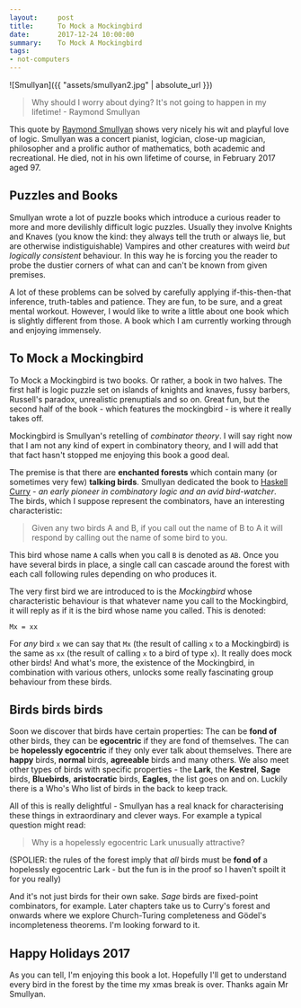 ```yaml
---
layout:     post
title:      To Mock a Mockingbird
date:       2017-12-24 10:00:00
summary:    To Mock A Mockingbird
tags:
- not-computers
---
```


![Smullyan]({{ "assets/smullyan2.jpg" | absolute_url }})


> Why should I worry about dying? It's not going to happen in my lifetime! - Raymond Smullyan

This quote by [Raymond Smullyan](https://en.wikipedia.org/wiki/Raymond_Smullyan) shows very nicely his wit and playful love of logic. Smullyan was a concert pianist, logician, close-up magician, philosopher and a prolific author of mathematics, both academic and recreational. He died, not in his own lifetime of course, in February 2017 aged 97.


## Puzzles and Books

Smullyan wrote a lot of puzzle books which introduce a curious reader to more and more devilishly difficult logic puzzles. Usually they involve Knights and Knaves (you know the kind: they always tell the truth or always lie, but are otherwise indistiguishable) Vampires and other creatures with weird *but logically consistent* behaviour. In this way he is forcing you the reader to probe the dustier corners of what can and can't be known from given premises.

A lot of these problems can be solved by carefully applying if-this-then-that inference, truth-tables and patience. They are fun, to be sure, and a great mental workout. However, I would like to write a little about one book which is slightly different from those. A book which I am currently working through and enjoying immensely.

## To Mock a Mockingbird

To Mock a Mockingbird is two books. Or rather, a book in two halves. The first half is logic puzzle set on islands of knights and knaves, fussy barbers, Russell's paradox, unrealistic prenuptials and so on. Great fun, but the second half of the book - which features the mockingbird - is where it really takes off.

Mockingbird is Smullyan's retelling of *combinator theory*. I will say right now that I am not any kind of expert in combinatory theory, and I will add that that fact hasn't stopped me enjoying this book a good deal.

The premise is that there are **enchanted forests** which contain many (or sometimes very few) **talking birds**. Smullyan dedicated the book to [Haskell Curry](https://en.wikipedia.org/wiki/Haskell_Curry) - *an early pioneer in combinatory logic and an avid bird-watcher*. The birds, which I suppose represent the combinators, have an interesting characteristic:

> Given any two birds A and B, if you call out the name of B to A it will respond by calling out the name of some bird to you.

This bird whose name `A` calls when you call `B` is denoted as `AB`. Once you have several birds in place, a single call can cascade around the forest with each call following rules depending on who produces it.

The very first bird we are introduced to is the *Mockingbird* whose characteristic behaviour is that whatever name you call to the Mockingbird, it will reply as if it is the bird whose name you called. This is denoted:

`Mx = xx`

For *any* bird `x` we can say that `Mx` (the result of calling `x` to a Mockingbird) is the same as `xx` (the result of calling `x` to a bird of type `x`). It really does mock other birds! And what's more, the existence of the Mockingbird, in combination with various others, unlocks some really fascinating group behaviour from these birds.

## Birds birds birds

Soon we discover that birds have certain properties: The can be **fond of** other birds, they can be **egocentric** if they are fond of themselves. The can be **hopelessly egocentric** if they only ever talk about themselves. There are **happy** birds, **normal** birds, **agreeable** birds and many others. We also meet other types of birds with specific properties - the **Lark**, the **Kestrel**, **Sage** birds, **Bluebirds**, **aristocratic** birds, **Eagles**, the list goes on and on. Luckily there is a Who's Who list of birds in the back to keep track.

All of this is really delightful - Smullyan has a real knack for characterising these things in extraordinary and clever ways. For example a typical question might read:

> Why is a hopelessly egocentric Lark unusually attractive?

(SPOLIER: the rules of the forest imply that *all* birds must be **fond of** a hopelessly egocentric Lark - but the fun is in the proof so I haven't spoilt it for you really)

And it's not just birds for their own sake. *Sage* birds are fixed-point combinators, for example. Later chapters take us to Curry's forest and onwards where we explore Church-Turing completeness and Gödel's incompleteness theorems. I'm looking forward to it.

## Happy Holidays 2017

As you can tell, I'm enjoying this book a lot. Hopefully I'll get to understand every bird in the forest by the time my xmas break is over. Thanks again Mr Smullyan.

